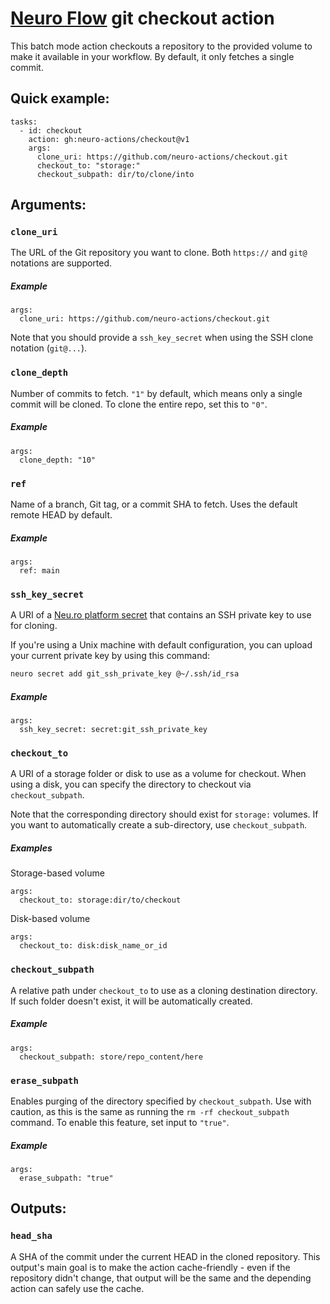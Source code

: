 # [Neuro Flow](https://github.com/neuro-inc/neuro-flow) git checkout action

This batch mode action checkouts a repository to the provided volume to make it available in your workflow. By default, it only fetches a single commit.

## Quick example:

```
tasks:
  - id: checkout
    action: gh:neuro-actions/checkout@v1
    args:
      clone_uri: https://github.com/neuro-actions/checkout.git
      checkout_to: "storage:"
      checkout_subpath: dir/to/clone/into
```

## Arguments:

### `clone_uri`

The URL of the Git repository you want to clone. Both `https://` and `git@` notations are supported.

##### Example
```
args:
  clone_uri: https://github.com/neuro-actions/checkout.git
```

Note that you should provide a `ssh_key_secret` when using the SSH clone notation (`git@...`). 

### `clone_depth`

Number of commits to fetch. `"1"` by default, which means only a single commit will be cloned. To clone the entire repo, set this to `"0"`. 

##### Example
```
args:
  clone_depth: "10"
```

### `ref`

Name of a branch, Git tag, or a commit SHA to fetch. Uses the default remote HEAD by default.

##### Example
```
args:
  ref: main
```

### `ssh_key_secret`

A URI of a [Neu.ro platform secret](https://docs.neu.ro/core/secrets) that contains an SSH private key to use for cloning.

If you're using a Unix machine with default configuration, you can upload your current private key by using this command:

```bash
neuro secret add git_ssh_private_key @~/.ssh/id_rsa
```

##### Example
```
args:
  ssh_key_secret: secret:git_ssh_private_key
```

### `checkout_to`

A URI of a storage folder or disk to use as a volume for checkout. When using a disk, you can specify the directory to checkout via `checkout_subpath`.

Note that the corresponding directory should exist for `storage:` volumes. 
If you want to automatically create a sub-directory, use `checkout_subpath`.

##### Examples
Storage-based volume
```
args:
  checkout_to: storage:dir/to/checkout
```

Disk-based volume
```
args:
  checkout_to: disk:disk_name_or_id
```

### `checkout_subpath`

A relative path under `checkout_to` to use as a cloning destination directory. 
If such folder doesn't exist, it will be automatically created.

##### Example
```
args:
  checkout_subpath: store/repo_content/here
```

### `erase_subpath`

Enables purging of the directory specified by `checkout_subpath`. Use with caution, as this is the same 
as running the `rm -rf checkout_subpath` command. To enable this feature, set input to `"true"`.

##### Example
```
args:
  erase_subpath: "true"
```

## Outputs:

### `head_sha`

A SHA of the commit under the current HEAD in the cloned repository. 
This output's main goal is to make the action cache-friendly - 
even if the repository didn't change, that output will be the same and the depending action can safely use the cache.



 